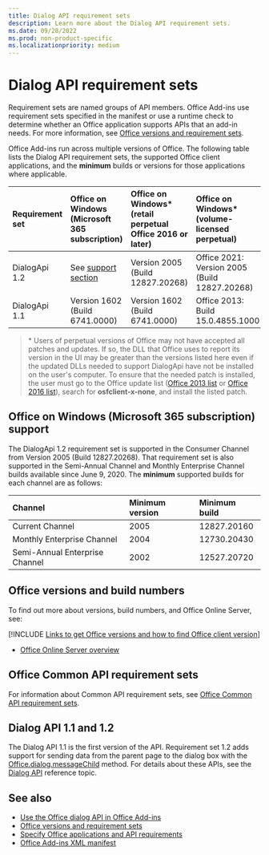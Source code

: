 ```yaml
---
title: Dialog API requirement sets
description: Learn more about the Dialog API requirement sets.
ms.date: 09/28/2022
ms.prod: non-product-specific
ms.localizationpriority: medium
---
```


# Dialog API requirement sets

Requirement sets are named groups of API members. Office Add-ins use requirement sets specified in the manifest or use a runtime check to determine whether an Office application supports APIs that an add-in needs. For more information, see [Office versions and requirement sets](/office/dev/add-ins/develop/office-versions-and-requirement-sets).

Office Add-ins run across multiple versions of Office. The following table lists the Dialog API requirement sets, the supported Office client applications, and the **minimum** builds or versions for those applications where applicable.

| Requirement set | Office on Windows<br>(Microsoft 365 subscription) | Office on Windows\*<br>(retail perpetual Office 2016 or later) | Office on Windows\*<br>(volume-licensed perpetual) | Office on Mac | Office on iPad | Office on the web | Office Online Server |
|:-----|:-----|:-----|:-----|:-----|:-----|:-----|:-----|
| DialogApi 1.2 | See [support](#office-on-windows-microsoft-365-subscription-support)<br>[section](#office-on-windows-microsoft-365-subscription-support) | Version 2005 (Build 12827.20268) | Office 2021: Version 2005 (Build 12827.20268) | 16.37 | 16.37 | Supported | Not supported |
| DialogApi 1.1 | Version 1602 (Build 6741.0000) | Version 1602 (Build 6741.0000) | Office 2013: Build 15.0.4855.1000 | 15.20 | 1.22 | Supported | Version 1608 (Build 7601.6800) |

> \* Users of perpetual versions of Office may not have accepted all patches and updates. If so, the DLL that Office uses to report its version in the UI may be greater than the versions listed here even if the updated DLLs needed to support DialogApi have not be installed on the user's computer. To ensure that the needed patch is installed, the user must go to the Office update list ([Office 2013 list](/officeupdates/msp-files-office-2013) or [Office 2016 list](/officeupdates/msp-files-office-2016)), search for **osfclient-x-none**, and install the listed patch.

## Office on Windows (Microsoft 365 subscription) support

The DialogApi 1.2 requirement set is supported in the Consumer Channel from Version 2005 (Build 12827.20268). That requirement set is also supported in the Semi-Annual Channel and Monthly Enterprise Channel builds available since June 9, 2020. The **minimum** supported builds for each channel are as follows:  

| Channel | Minimum version | Minimum build |
|:-----|:-----|:-----|
| Current Channel | 2005 | 12827.20160 |
| Monthly Enterprise Channel | 2004 | 12730.20430 |
| Semi-Annual Enterprise Channel | 2002 | 12527.20720 |

## Office versions and build numbers

To find out more about versions, build numbers, and Office Online Server, see:

[!INCLUDE [Links to get Office versions and how to find Office client version](../../includes/links-get-office-versions-builds.md)]
- [Office Online Server overview](/officeonlineserver/office-online-server-overview)

## Office Common API requirement sets

For information about Common API requirement sets, see [Office Common API requirement sets](office-add-in-requirement-sets.md).

## Dialog API 1.1 and 1.2

The Dialog API 1.1 is the first version of the API. Requirement set 1.2 adds support for sending data from the parent page to the dialog box with the [Office.dialog.messageChild](/javascript/api/office/office.dialog#office-office-dialog-messagechild-member(1)) method. For details about these APIs, see the [Dialog API](/javascript/api/office/office.ui) reference topic.

## See also

- [Use the Office dialog API in Office Add-ins](/office/dev/add-ins/develop/dialog-api-in-office-add-ins)
- [Office versions and requirement sets](/office/dev/add-ins/develop/office-versions-and-requirement-sets)
- [Specify Office applications and API requirements](/office/dev/add-ins/develop/specify-office-hosts-and-api-requirements)
- [Office Add-ins XML manifest](/office/dev/add-ins/develop/add-in-manifests)
